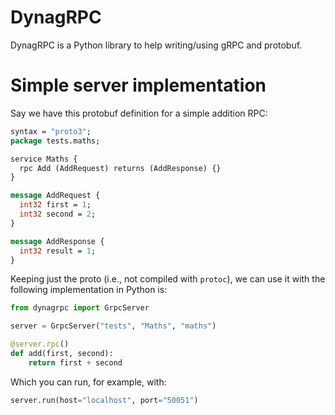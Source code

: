 # DynagRPC

DynagRPC is a Python library to help writing/using gRPC and protobuf.

# Simple server implementation

Say we have this protobuf definition for a simple addition RPC:

```protobuf
syntax = "proto3";
package tests.maths;

service Maths {
  rpc Add (AddRequest) returns (AddResponse) {}
}

message AddRequest {
  int32 first = 1;
  int32 second = 2;
}

message AddResponse {
  int32 result = 1;
}
```

Keeping just the proto (i.e., not compiled with `protoc`), we can use
it with the following implementation in Python is:

```python
from dynagrpc import GrpcServer

server = GrpcServer("tests", "Maths", "maths")

@server.rpc()
def add(first, second):
    return first + second
```

Which you can run, for example, with:

```python
server.run(host="localhost", port="50051")
```
